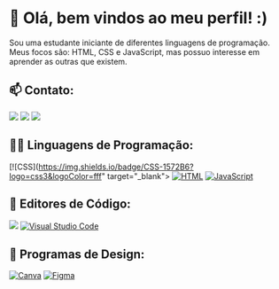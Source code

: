# 👋 Olá, bem vindos ao meu perfil! :)

Sou uma estudante iniciante de diferentes linguagens de programação. Meus focos são: HTML, CSS e JavaScript, mas possuo interesse em aprender as outras que existem. 
 
<div> 

## 📫 Contato:
 
  <a href="https://www.linkedin.com/in/vanessa-leite-22a28a2b1" target="_blank"><img src="https://custom-icon-badges.demolab.com/badge/LinkedIn-0A66C2?logo=linkedin-white&logoColor=fff" target="_blank"></a> 
  <a href = "mailto: vanessabsleite173@gmail.com"><img src="https://img.shields.io/badge/Gmail-D14836?logo=gmail&logoColor=white" target="_blank"></a>
  <a href = "https://profile.indeed.com/?hl=pt_BR&co=BR&from=gnav-menu-homepage)"><img src="https://img.shields.io/badge/Indeed-003A9B?logo=indeed&logoColor=fff" target="_blank"></a>
  
</div>

<div> 

## 👩‍💻 Linguagens de Programação:

[![CSS](https://img.shields.io/badge/CSS-1572B6?logo=css3&logoColor=fff" target="_blank">  [![HTML](https://img.shields.io/badge/HTML-%23E34F26.svg?logo=html5&logoColor=white)](#) 
[![JavaScript](https://img.shields.io/badge/JavaScript-F7DF1E?logo=javascript&logoColor=000)](#) 


</div> 

<div> 

## 📑 Editores de Código:

<a href="https://scratch.mit.edu/users/Nessabsl42" target="_blank"><img src="https://img.shields.io/badge/Scratch-4D97FF?logo=scratch&logoColor=fff" target="_blank"></a> 
[![Visual Studio Code](https://custom-icon-badges.demolab.com/badge/Visual%20Studio%20Code-0078d7.svg?logo=vsc&logoColor=white)](#)


</div> 

<div> 

## 🎨 Programas de Design:

[![Canva](https://img.shields.io/badge/Canva-%2300C4CC.svg?&logo=Canva&logoColor=white)](#)  [![Figma](https://img.shields.io/badge/Figma-F24E1E?logo=figma&logoColor=white)](#)
